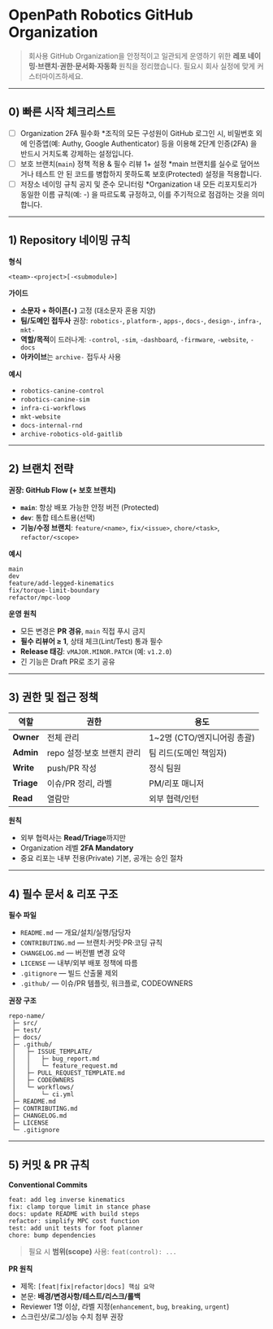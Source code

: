 # OpenPath Robotics GitHub Organization

> 회사용 GitHub Organization을 안정적이고 일관되게 운영하기 위한 **레포 네이밍·브랜치·권한·문서화·자동화** 원칙을 정리했습니다. 필요시 회사 실정에 맞게 커스터마이즈하세요.

---

## 0) 빠른 시작 체크리스트

* [ ] Organization 2FA 필수화
*조직의 모든 구성원이 GitHub 로그인 시, 비밀번호 외에 인증앱(예: Authy, Google Authenticator) 등을 이용해 2단계 인증(2FA) 을 반드시 거치도록 강제하는 설정입니다.
* [ ] 보호 브랜치(`main`) 정책 적용 & 필수 리뷰 1+ 설정
*main 브랜치를 실수로 덮어쓰거나 테스트 안 된 코드를 병합하지 못하도록 보호(Protected) 설정을 적용합니다.
* [ ] 저장소 네이밍 규칙 공지 및 준수 모니터링
*Organization 내 모든 리포지토리가 동일한 이름 규칙(예: <team>-<project>) 을 따르도록 규정하고, 이를 주기적으로 점검하는 것을 의미합니다.

---

## 1) Repository 네이밍 규칙

**형식**

```
<team>-<project>[-<submodule>]
```

**가이드**

* **소문자 + 하이픈(`-`)** 고정 (대소문자 혼용 지양)
* **팀/도메인 접두사** 권장: `robotics-`, `platform-`, `apps-`, `docs-`, `design-`, `infra-`, `mkt-`
* **역할/목적**이 드러나게: `-control`, `-sim`, `-dashboard`, `-firmware`, `-website`, `-docs`
* **아카이브**는 `archive-` 접두사 사용

**예시**

* `robotics-canine-control`
* `robotics-canine-sim`
* `infra-ci-workflows`
* `mkt-website`
* `docs-internal-rnd`
* `archive-robotics-old-gaitlib`

---

## 2) 브랜치 전략

**권장: GitHub Flow (+ 보호 브랜치)**

* **`main`**: 항상 배포 가능한 안정 버전 (Protected)
* **`dev`**: 통합 테스트용(선택)
* **기능/수정 브랜치**: `feature/<name>`, `fix/<issue>`, `chore/<task>`, `refactor/<scope>`

**예시**

```
main
dev
feature/add-legged-kinematics
fix/torque-limit-boundary
refactor/mpc-loop
```

**운영 원칙**

* 모든 변경은 **PR 경유**, `main` 직접 푸시 금지
* **필수 리뷰어 ≥ 1**, 상태 체크(Lint/Test) 통과 필수
* **Release 태깅**: `vMAJOR.MINOR.PATCH` (예: `v1.2.0`)
* 긴 기능은 Draft PR로 조기 공유

---

## 3) 권한 및 접근 정책

| 역할         | 권한                | 용도                  |
| ---------- | ----------------- | ------------------- |
| **Owner**  | 전체 관리             | 1~2명 (CTO/엔지니어링 총괄) |
| **Admin**  | repo 설정·보호 브랜치 관리 | 팀 리드(도메인 책임자)       |
| **Write**  | push/PR 작성        | 정식 팀원               |
| **Triage** | 이슈/PR 정리, 라벨      | PM/리포 매니저           |
| **Read**   | 열람만               | 외부 협력/인턴            |

**원칙**

* 외부 협력사는 **Read/Triage**까지만
* Organization 레벨 **2FA Mandatory**
* 중요 리포는 내부 전용(Private) 기본, 공개는 승인 절차

---

## 4) 필수 문서 & 리포 구조

**필수 파일**

* `README.md` — 개요/설치/실행/담당자
* `CONTRIBUTING.md` — 브랜치·커밋·PR·코딩 규칙
* `CHANGELOG.md` — 버전별 변경 요약
* `LICENSE` — 내부/외부 배포 정책에 따름
* `.gitignore` — 빌드 산출물 제외
* `.github/` — 이슈/PR 템플릿, 워크플로, CODEOWNERS

**권장 구조**

```
repo-name/
 ├─ src/
 ├─ test/
 ├─ docs/
 ├─ .github/
 │   ├─ ISSUE_TEMPLATE/
 │   │   ├─ bug_report.md
 │   │   └─ feature_request.md
 │   ├─ PULL_REQUEST_TEMPLATE.md
 │   ├─ CODEOWNERS
 │   └─ workflows/
 │       └─ ci.yml
 ├─ README.md
 ├─ CONTRIBUTING.md
 ├─ CHANGELOG.md
 ├─ LICENSE
 └─ .gitignore
```

---

## 5) 커밋 & PR 규칙

**Conventional Commits**

```
feat: add leg inverse kinematics
fix: clamp torque limit in stance phase
docs: update README with build steps
refactor: simplify MPC cost function
test: add unit tests for foot planner
chore: bump dependencies
```

> 필요 시 **범위(scope)** 사용: `feat(control): ...`

**PR 원칙**

* 제목: `[feat|fix|refactor|docs] 핵심 요약`
* 본문: **배경/변경사항/테스트/리스크/롤백**
* Reviewer 1명 이상, 라벨 지정(`enhancement`, `bug`, `breaking`, `urgent`)
* 스크린샷/로그/성능 수치 첨부 권장
